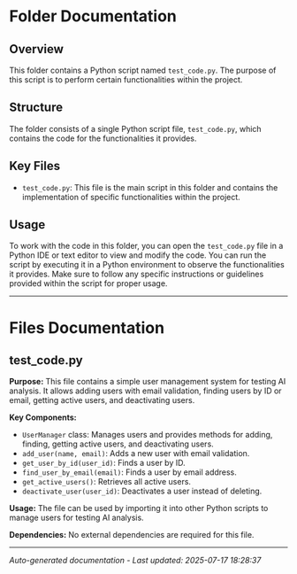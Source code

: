 # Folder Documentation

## Overview
This folder contains a Python script named `test_code.py`. The purpose of this script is to perform certain functionalities within the project.

## Structure
The folder consists of a single Python script file, `test_code.py`, which contains the code for the functionalities it provides.

## Key Files
- `test_code.py`: This file is the main script in this folder and contains the implementation of specific functionalities within the project.

## Usage
To work with the code in this folder, you can open the `test_code.py` file in a Python IDE or text editor to view and modify the code. You can run the script by executing it in a Python environment to observe the functionalities it provides. Make sure to follow any specific instructions or guidelines provided within the script for proper usage.

---

# Files Documentation

## test_code.py

**Purpose:** This file contains a simple user management system for testing AI analysis. It allows adding users with email validation, finding users by ID or email, getting active users, and deactivating users.

**Key Components:**
- `UserManager` class: Manages users and provides methods for adding, finding, getting active users, and deactivating users.
- `add_user(name, email)`: Adds a new user with email validation.
- `get_user_by_id(user_id)`: Finds a user by ID.
- `find_user_by_email(email)`: Finds a user by email address.
- `get_active_users()`: Retrieves all active users.
- `deactivate_user(user_id)`: Deactivates a user instead of deleting.

**Usage:** The file can be used by importing it into other Python scripts to manage users for testing AI analysis.

**Dependencies:** No external dependencies are required for this file.

---
*Auto-generated documentation - Last updated: 2025-07-17 18:28:37*
